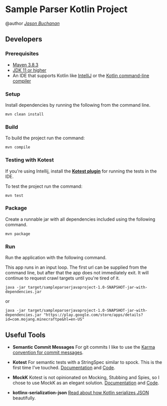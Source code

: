 # Sample Parser Kotlin Project
@author [*Jason Buchanan*](https://github.com/jsnbuchanan)

## Developers 

### Prerequisites
- [Maven 3.8.3](https://maven.apache.org/install.html) 
- [JDK 11 or higher](https://www.oracle.com/java/technologies/java-se-glance.html)
- An IDE that supports Kotlin like [IntelliJ](https://www.jetbrains.com/idea/) or the [Kotlin command-line compiler](https://kotlinlang.org/docs/command-line.html)

### Setup
Install dependencies by running the following from the command line.
```
mvn clean install
```

### Build
To build the project run the command:
```
mvn compile
```

### Testing with Kotest
If you're using Intellij, install the [**Kotest plugin**](https://plugins.jetbrains.com/plugin/14080-kotest) for running the tests in the IDE.

To test the project run the command:
```
mvn test
```

### Package
Create a runnable jar with all dependencies included using the following command.
```
mvn package
```

### Run
Run the application with the following command.

This app runs in an input loop. The first url can be supplied
from the command line, but after that the app does not
immediately exit. It will continue to request crawl targets
until you're tired of it.

```
java -jar target/sampleparserjavaproject-1.0-SNAPSHOT-jar-with-dependencies.jar
```
or
```
java -jar target/sampleparserjavaproject-1.0-SNAPSHOT-jar-with-dependencies.jar "https://play.google.com/store/apps/details?id=com.mojang.minecraftpe&hl=en-US"
```

## Useful Tools
- **Semantic Commit Messages** For git commits I like to use the [Karma convention for commit messages](http://karma-runner.github.io/1.0/dev/git-commit-msg.html).


- **Kotest** For semantic tests with a StringSpec similar to spock. This is the first time I've touched. [Documentation](https://kotest.io/docs/quickstart) and [Code](https://github.com/kotest/kotest).


- **MockK** Kotest is not opinionated on Mocking, Stubbing and Spies, so I chose to use MockK as an elegant solution. [Documentation](https://mockk.io/) and [Code](https://github.com/mockk/mockk).


- **kotlinx-serialization-json** [Read about how Kotlin serializes JSON](https://github.com/Kotlin/kotlinx.serialization/blob/master/docs/serialization-guide.md) beautifully.